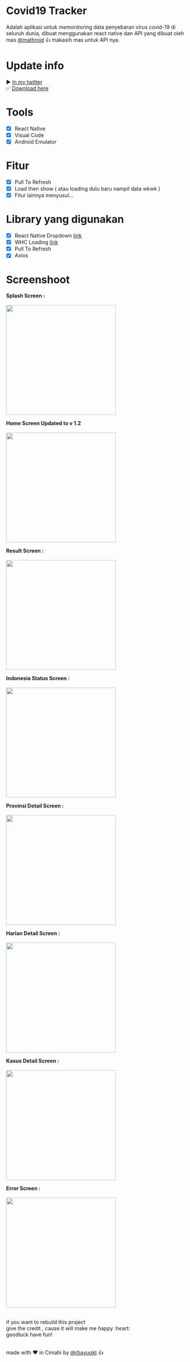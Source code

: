 # Covid19 Tracker
Adalah aplikasi untuk memonitoring data penyebaran virus covid-19 di seluruh dunia,
dibuat menggunakan react native dan API yang dibuat oleh mas [@mathroid](https://github.com/mathdroid/covid-19-api) :thumbsup:
makasih mas untuk API nya.

# Update info 
:arrow_forward: [In my twitter](https://twitter.com/rbayuokt/status/1239904791762882561) <br>
:white_check_mark: [Download here](https://linktr.ee/rbayuokt) <br>

# Tools
- [x] React Native
- [x] Visual Code
- [x] Android Emulator

# Fitur
- [x] Pull To Refresh
- [x] Load then show ( atau loading dulu baru nampil data wkwk )
- [x] Fitur lainnya menyusul...

# Library yang digunakan
- [x] React Native Dropdown [link](https://www.npmjs.com/package/react-native-material-dropdown)
- [x] WHC Loading [link](https://github.com/netyouli/react-native-whc-loading)
- [x] Pull To Refresh
- [x] Axios

# Screenshoot 

**Splash Screen :**<br><br>
<img src="screenshoot/splash.jpg" width="300px" /><br>

**Home Screen Updated to v 1.2**<br><br>
<img src="screenshoot/tampilan2.png" width="300px" /><br>

**Result Screen :**<br><br>
<img src="screenshoot/result.jpg" width="300px" /><br>

**Indonesia Status Screen :**<br><br>
<img src="screenshoot/Indonesia status.png" width="300px" /><br>

**Provinsi Detail Screen :**<br><br>
<img src="screenshoot/detail provinsi.png" width="300px" /><br>

**Harian Detail Screen :**<br><br>
<img src="screenshoot/detail harian.png" width="300px" /><br>

**Kasus Detail Screen :**<br><br>
<img src="screenshoot/detail kasus.png" width="300px" /><br>

**Error Screen :**<br><br>
<img src="screenshoot/error handle.jpg" width="300px" /><br>

<br>
if you want to rebuild this project<br>
give the credit , cause it will make me happy :heart:<br>
goodluck have fun!<br><br>

made with :heart: in Cimahi by [@rbayuokt](https://www.instagram.com/rbayuokt/) :thumbsup:<br>
